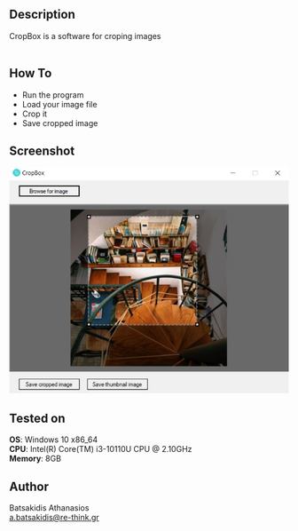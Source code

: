 ## Description ##

CropBox is a software for croping images<br>
<br>

## How To ##

* Run the program
* Load your image file
* Crop it
* Save cropped image

## Screenshot

![Alt text](/Screenshot/screen.JPG?raw=true "CropBox")

## Tested on ##

**OS**: Windows 10 x86_64 <br>
**CPU**: Intel(R) Core(TM) i3-10110U CPU @ 2.10GHz <br>
**Memory**: 8GB <br>

## Author ##

Batsakidis Athanasios<br>
a.batsakidis@re-think.gr
